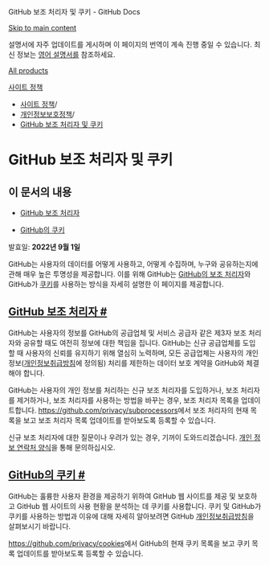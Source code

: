 GitHub 보조 처리자 및 쿠키 - GitHub Docs

[Skip to main content](#main-content)

설명서에 자주 업데이트를 게시하며 이 페이지의 번역이 계속 진행 중일 수 있습니다. 최신 정보는 [영어 설명서를](/en) 참조하세요.

[All products](/ko)

[사이트 정책](/ko/site-policy)

* [사이트 정책](/ko/site-policy)/
* [개인정보보호정책](/ko/site-policy/privacy-policies)/
* [GitHub 보조 처리자 및 쿠키](/ko/site-policy/privacy-policies/github-subprocessors-and-cookies)

GitHub 보조 처리자 및 쿠키
==========

이 문서의 내용
----------

* [GitHub 보조 처리자](#github-subprocessors)

* [GitHub의 쿠키](#cookies-on-github)

발효일: **2022년 9월 1일**

GitHub는 사용자의 데이터를 어떻게 사용하고, 어떻게 수집하며, 누구와 공유하는지에 관해 매우 높은 투명성을 제공합니다. 이를 위해 GitHub는 [GitHub의 보조 처리자](#github-subprocessors)와 GitHub가 [쿠키](#cookies-on-github)를 사용하는 방식을 자세히 설명한 이 페이지를 제공합니다.

[GitHub 보조 처리자 #](#github-subprocessors)
----------

GitHub는 사용자의 정보를 GitHub의 공급업체 및 서비스 공급자 같은 제3자 보조 처리자와 공유할 때도 여전히 정보에 대한 책임을 집니다. GitHub는 신규 공급업체를 도입할 때 사용자의 신뢰를 유지하기 위해 열심히 노력하며, 모든 공급업체는 사용자의 개인 정보([개인정보취급방침](/ko/site-policy/privacy-policies/github-privacy-statement)에 정의됨) 처리를 제한하는 데이터 보호 계약을 GitHub와 체결해야 합니다.

GitHub는 사용자의 개인 정보를 처리하는 신규 보조 처리자를 도입하거나, 보조 처리자를 제거하거나, 보조 처리자를 사용하는 방법을 바꾸는 경우, 보조 처리자 목록을 업데이트합니다. <https://github.com/privacy/subprocessors>에서 보조 처리자의 현재 목록을 보고 보조 처리자 목록 업데이트를 받아보도록 등록할 수 있습니다.

신규 보조 처리자에 대한 질문이나 우려가 있는 경우, 기꺼이 도와드리겠습니다. [개인 정보 연락처 양식](https://github.com/contact/privacy)을 통해 문의하십시오.

[GitHub의 쿠키 #](#cookies-on-github)
----------

GitHub는 훌륭한 사용자 환경을 제공하기 위하여 GitHub 웹 사이트를 제공 및 보호하고 GitHub 웹 사이트의 사용 현황을 분석하는 데 쿠키를 사용합니다. 쿠키 및 GitHub가 쿠키를 사용하는 방법과 이유에 대해 자세히 알아보려면 GitHub [개인정보취급방침](/ko/site-policy/privacy-policies/github-privacy-statement#our-use-of-cookies-and-tracking)을 살펴보시기 바랍니다.

<https://github.com/privacy/cookies>에서 GitHub의 현재 쿠키 목록을 보고 쿠키 목록 업데이트를 받아보도록 등록할 수 있습니다.
